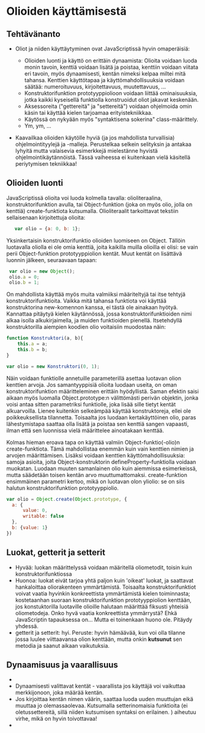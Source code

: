 Olioiden käyttämisestä
======================

Tehtävänanto
------------
* Oliot ja niiden käyttäytyminen ovat JavaScriptissä hyvin omaperäisiä:
  * Olioiden luonti ja käyttö on erittäin dynaamista: Olioita voidaan luoda monin tavoin, kenttiä voidaan lisätä ja poistaa, kenttiin voidaan viitata eri tavoin, myös dynaamisesti, kentän nimeksi kelpaa miltei mitä tahansa. Kenttien käyttötapaa ja käyttömahdollisuuksia voidaan säätää: numeroituvuus, kirjoitettavuus, muutettavuus, ...
  * Konstruktorifunktion prototyyppiolioon voidaan liittää ominaisuuksia, jotka kaikki kyseisellä funktiolla konstruoidut oliot jakavat keskenään.
  * Aksessoreita ("gettereitä" ja "settereitä") voidaan ohjelmoida omin käsin tai käyttää kielen tarjoamaa erityistekniikkaa.
  * Käytössä on nykyään myös "syntaktisena sokerina" class-määrittely.
  * Ym, ym, ...

* Kaavailkaa olioiden käytölle hyviä (ja jos mahdollista turvallisia) ohjelmointityylejä ja -malleja. Perustelkaa selkein selityksin ja antakaa lyhyitä mutta valaisevia esimerkkejä mielestänne hyvistä ohjelmointikäytännöistä. Tässä vaiheessa ei kuitenkaan vielä käsitellä periytymisen tekniikkaa!



Olioiden luonti
---------------

JavaScriptissä olioita voi luoda kolmella tavalla: olioliteraalina, konstruktorifunktion avulla, tai Object-funktion (joka on myös olio, jolla on kenttiä) create-funktiota kutsumalla. Olioliteraalit tarkoittavat tekstiin sellaisenaan kirjoitettuja olioita: 
```javascript
   var olio = {a: 0, b: 1}; 
```

Yksinkertaisin konstruktorifunktio olioiden luomiseen on Object. Tällöin luotavalla oliolla ei ole omia kenttiä, joita kaikilla muilla olioilla ei olisi: se vain perii Object-funktion prototyyppiolion kentät. Muut kentät on lisättävä luonnin jälkeen, seuraavaan tapaan: 

```javascript
 var olio = new Object(); 
 olio.a = 0; 
 olio.b = 1; 
```

On mahdollista käyttää myös muita valmiiksi määriteltyjä tai itse tehtyjä konstruktorifunktioita. Vaikka mitä tahansa funktiota voi käyttää konstruktorina new-komennon kanssa, ei tästä ole ainakaan hyötyä. Kannattaa pitäytyä kielen käytännössä, jossa konstruktorifunktioiden nimi alkaa isolla alkukirjaimella, ja muiden funktioiden pienellä. Itsetehdyllä konstruktorilla aiempien koodien olio voitaisiin muodostaa näin: 

```javascript
function Konstruktori(a, b){
    this.a = a; 
    this.b = b; 
}

var olio = new Konstruktori(0, 1);
```


Näin voidaan funktiolle annetuille parameterillä asettaa luotavan olion kenttien arvoja. Jos samantyyppisiä olioita luodaan useita, on oman konstruktorifunktion määritteleminen erittäin hyödyllistä. Saman efektin saisi aikaan myös luomalla Object.prototype:n välittömästi perivän objektin, jonka voisi antaa sitten parametriksi funktiolle, joka lisää sille tietyt kentät alkuarvoilla. Lienee kuitenkin selkeämpää käyttää konstruktoreja, ellei ole poikkeuksellista tilannetta. Toisaalta jos luodaan kertakäyttöinen olio, paras lähestymistapa saattaa olla lisätä ja poistaa sen kenttiä sangen vapaasti, ilman että sen luonnissa vielä määrittelee ainoatakaan kenttää. 

Kolmas hieman eroava tapa on käyttää valmiin Object-funktio(-olio)n create-funktiota. Tämä mahdollistaa enemmän kuin vain kenttien nimien ja arvojen määrittämisen. Lisäksi voidaan kenttien käyttömahdollisuuksia: samoja asioita, joita Object-konstruktorin defineProperty-funktiolla voidaan muokatan. Luodaan  muuten samanlainen olio kuin aiemmissa esimerkeissä, mutta säädetään toisen kentän arvo muuttumattomaksi. create-funktion ensimmäinen parametri kertoo, mikä on luotavan olon yliolio: se on siis halutun konstruktorifunktion prototyyppiolio. 

```javascript
var olio = Object.create(Object.prototype, {
  a: {
      value: 0, 
      writable: false
  }, 
  b: {value: 1}
})
```

Luokat, getterit ja setterit
----------------------------

* Hyvää: luokan määrittelyssä voidaan määritellä oliometodit, toisin kuin konstruktorifunktiossa
* Huonoa: luokat eivät tarjoa yhtä paljon kuin 'oikeat' luokat, ja saattavat hankaloittaa oliorakenteen ymmärtämistä. Toisaalta konstruktorifunktiot voivat vaatia hyvinkin konkreettista ymmärtämistä kielen toiminnasta; kostetaanhan suoraan konstruktorifunktion prototyyppiolion kenttään, jos konstuktorilla luotaville olioille halutaan määrittää fiksusti yhteisiä oliometodeja. Onko hyvä vaatia konkreettista ymmärrystä? Ehkä JavaScriptin tapauksessa on... Mutta ei toinenkaan huono ole. Pitäydy yhdessä.  
* getterit ja setterit: hyi. Peruste: hyvin hämäävää, kun voi olla tilanne jossa luulee viittaavansa olion kenttään, mutta onkin **kutsunut** sen metodia ja saanut aikaan vaikutuksia. 

Dynaamisuus ja vaarallisuus
---------------------------
*
* Dynaamisesti valittavat kentät - vaarallista jos käyttäjä voi vaikuttaa merkkijonoon, joka määrää kentän.
* Jos kirjoittaa kentän nimen väärin, saattaa luoda uuden muuttujan eikä muuttaa jo olemassaolevaa. Kutsumalla setterinomaisia funktioita (ei oletussettereitä, sillä niiden kutsumisen syntaksi on erilainen. ) aiheutuu virhe, mikä on hyvin toivottavaa!
* 